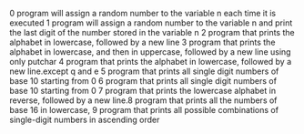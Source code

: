 0  program will assign a random number to the variable n each time it is executed
1  program will assign a random number to the variable n and print the last digit of the number stored in the variable n
2 program that prints the alphabet in lowercase, followed by a new line
3 program that prints the alphabet in lowercase, and then in uppercase, followed by a new line using only putchar
4  program that prints the alphabet in lowercase, followed by a new line.except q and e
5 program that prints all single digit numbers of base 10 starting from 0
6 program that prints all single digit numbers of base 10 starting from 0
7 program that prints the lowercase alphabet in reverse, followed by a new line.8  program that prints all the numbers of base 16 in lowercase,
9  program that prints all possible combinations of single-digit numbers in ascending order
